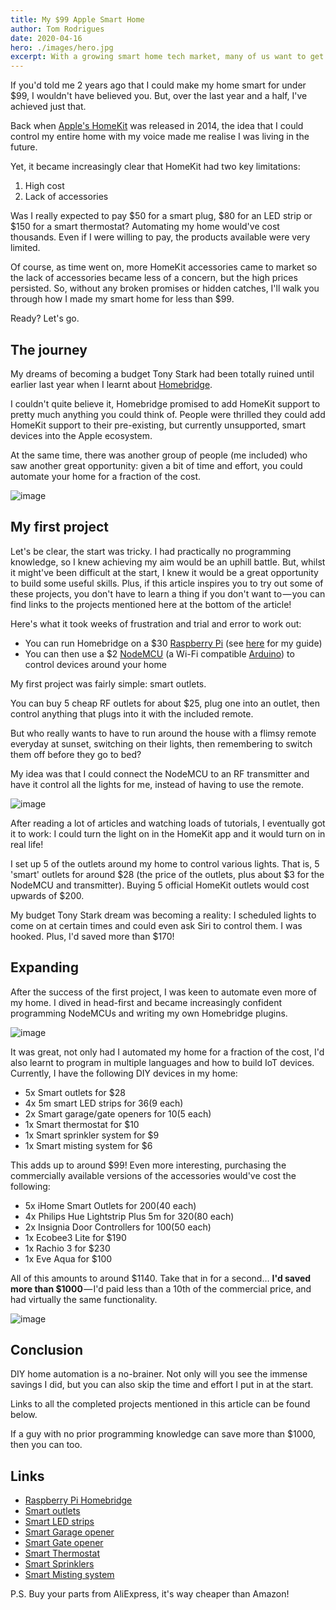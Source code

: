 ```yaml
---
title: My $99 Apple Smart Home
author: Tom Rodrigues
date: 2020-04-16
hero: ./images/hero.jpg
excerpt: With a growing smart home tech market, many of us want to get involved but are put off by the high price tags. What if you could automate your home for less than $100?
---
```


If you'd told me 2 years ago that I could make my home smart for under $99, I wouldn't have believed you. But, over the last year and a half, I've achieved just that.

Back when [Apple's HomeKit](https://www.apple.com/ios/home/) was released in 2014, the idea that I could control my entire home with my voice made me realise I was living in the future.

Yet, it became increasingly clear that HomeKit had two key limitations:

1. High cost
2. Lack of accessories

Was I really expected to pay $50 for a smart plug, $80 for an LED strip or $150 for a smart thermostat? Automating my home would've cost thousands. Even if I were willing to pay, the products available were very limited.

Of course, as time went on, more HomeKit accessories came to market so the lack of accessories became less of a concern, but the high prices persisted.
So, without any broken promises or hidden catches, I'll walk you through how I made my smart home for less than $99.

Ready? Let's go.

## The journey

My dreams of becoming a budget Tony Stark had been totally ruined until earlier last year when I learnt about [Homebridge](https://github.com/homebridge/homebridge).

I couldn't quite believe it, Homebridge promised to add HomeKit support to pretty much anything you could think of. People were thrilled they could add HomeKit support to their pre-existing, but currently unsupported, smart devices into the Apple ecosystem.

At the same time, there was another group of people (me included) who saw another great opportunity: given a bit of time and effort, you could automate your home for a fraction of the cost.

![image](./images/typing.jpg)

## My first project

Let's be clear, the start was tricky. I had practically no programming knowledge, so I knew achieving my aim would be an uphill battle. But, whilst it might've been difficult at the start, I knew it would be a great opportunity to build some useful skills. Plus, if this article inspires you to try out some of these projects, you don't have to learn a thing if you don't want to — you can find links to the projects mentioned here at the bottom of the article!

Here's what it took weeks of frustration and trial and error to work out:
- You can run Homebridge on a $30 [Raspberry Pi](https://opensource.com/resources/raspberry-pi) (see [here](https://medium.com/r/?url=https%3A%2F%2Fgist.github.com%2FTommrodrigues%2Fc2de35f0dec0235c8600cfed29b59c1e) for my guide)
- You can then use a $2 [NodeMCU](https://www.nodemcu.com/index_en.html) (a Wi-Fi compatible [Arduino](https://opensource.com/resources/what-arduino)) to control devices around your home

My first project was fairly simple: smart outlets.

You can buy 5 cheap RF outlets for about $25, plug one into an outlet, then control anything that plugs into it with the included remote.

But who really wants to have to run around the house with a flimsy remote everyday at sunset, switching on their lights, then remembering to switch them off before they go to bed?

My idea was that I could connect the NodeMCU to an RF transmitter and have it control all the lights for me, instead of having to use the remote.

![image](./images/programming.jpg)

After reading a lot of articles and watching loads of tutorials, I eventually got it to work: I could turn the light on in the HomeKit app and it would turn on in real life!

I set up 5 of the outlets around my home to control various lights. That is, 5 'smart' outlets for around $28 (the price of the outlets, plus about $3 for the NodeMCU and transmitter). Buying 5 official HomeKit outlets would cost upwards of $200.

My budget Tony Stark dream was becoming a reality: I scheduled lights to come on at certain times and could even ask Siri to control them. I was hooked. Plus, I'd saved more than $170!

## Expanding

After the success of the first project, I was keen to automate even more of my home. I dived in head-first and became increasingly confident programming NodeMCUs and writing my own Homebridge plugins.

![image](./images/programming2.jpg)

It was great, not only had I automated my home for a fraction of the cost, I'd also learnt to program in multiple languages and how to build IoT devices.
Currently, I have the following DIY devices in my home:
- 5x Smart outlets for $28
- 4x 5m smart LED strips for $36 ($9 each)
- 2x Smart garage/gate openers for $10 ($5 each)
- 1x Smart thermostat for $10
- 1x Smart sprinkler system for $9
- 1x Smart misting system for $6

This adds up to around $99! Even more interesting, purchasing the commercially available versions of the accessories would've cost the following:
- 5x iHome Smart Outlets for $200 ($40 each)
- 4x Philips Hue Lightstrip Plus 5m for $320 ($80 each)
- 2x Insignia Door Controllers for $100 ($50 each)
- 1x Ecobee3 Lite for $190
- 1x Rachio 3 for $230
- 1x Eve Aqua for $100

All of this amounts to around $1140. Take that in for a second… **I'd saved more than $1000** — I'd paid less than a 10th of the commercial price, and had virtually the same functionality.

![image](./images/money.jpg)

## Conclusion

DIY home automation is a no-brainer. Not only will you see the immense savings I did, but you can also skip the time and effort I put in at the start.

Links to all the completed projects mentioned in this article can be found below.

If a guy with no prior programming knowledge can save more than $1000, then you can too.


## Links
- [Raspberry Pi Homebridge](https://gist.github.com/Tommrodrigues/c2de35f0dec0235c8600cfed29b59c1e)
- [Smart outlets](https://github.com/Tommrodrigues/homebridge-nodemcu-rf)
- [Smart LED strips](https://github.com/Tommrodrigues/homebridge-web-rgb/tree/master/examples)
- [Smart Garage opener](https://github.com/Tommrodrigues/homebridge-http-garage/tree/master/examples)
- [Smart Gate opener](https://github.com/Tommrodrigues/homebridge-http-lock-mechanism/tree/master/examples)
- [Smart Thermostat](https://github.com/Tommrodrigues/homebridge-web-boiler)
- [Smart Sprinklers](https://github.com/Tommrodrigues/homebridge-web-sprinklers)
- [Smart Misting system](https://github.com/Tommrodrigues/homebridge-web-valve)

P.S. Buy your parts from AliExpress, it's way cheaper than Amazon!

